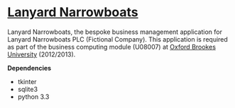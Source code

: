 # [Lanyard Narrowboats](https://www.github.com/ryansmith94/LanyardNarrowboats)
Lanyard Narrowboats, the bespoke business management application for Lanyard Narrowboats PLC (Fictional Company). This application is required as part of the business computing module (U08007) at [Oxford Brookes University](http://www.brookes.ac.uk/) (2012/2013).

**Dependencies**   
* tkinter   
* sqlite3   
* python 3.3